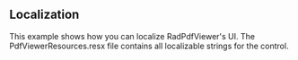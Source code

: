 ##  Localization 

This example shows how you can localize RadPdfViewer's UI.  The PdfViewerResources.resx file contains all localizable strings for the control.

[//]: <keywords: language, translate, translation >